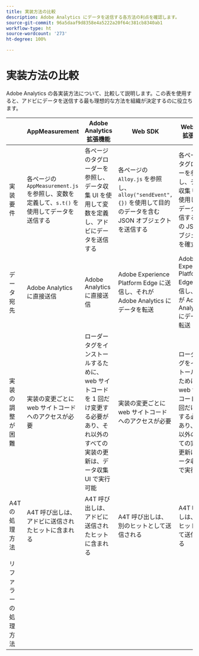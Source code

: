 ```yaml
---
title: 実装方法の比較
description: Adobe Analytics にデータを送信する各方法の利点を確認します。
source-git-commit: 96a5daaf9d8358e4a5222a20f64c381cb8340ab1
workflow-type: ht
source-wordcount: '273'
ht-degree: 100%

---
```


# 実装方法の比較

Adobe Analytics の各実装方法について、比較して説明します。この表を使用すると、アドビにデータを送信する最も理想的な方法を組織が決定するのに役立ちます。

|  | AppMeasurement | Adobe Analytics 拡張機能 | Web SDK | Web SDK 拡張機能 |
| --- | --- | --- | --- | --- |
| 実装要件 | 各ページの `AppMeasurement.js` を参照し、変数を定義して、`s.t()` を使用してデータを送信する | 各ページのタグローダーを参照し、データ収集 UI を使用して変数を定義し、アドビにデータを送信する | 各ページの `Alloy.js` を参照し、`alloy("sendEvent",{})` を使用して目的のデータを含む JSON オブジェクトを送信する | 各ページのタグローダーを参照し、データ収集 UI を使用して、データを送信するための JSON オブジェクトを確立する |
| データ宛先 | Adobe Analytics に直接送信 | Adobe Analytics に直接送信 | Adobe Experience Platform Edge に送信し、それが Adobe Analytics にデータを転送 | Adobe Experience Platform Edge に送信し、それが Adobe Analytics にデータを転送 |
| 実装の調整が困難 | 実装の変更ごとに web サイトコードへのアクセスが必要 | ローダータグをインストールするために、web サイトコードを 1 回だけ変更する必要があり、それ以外のすべての実装の更新は、データ収集 UI で実行可能 | 実装の変更ごとに web サイトコードへのアクセスが必要 | ローダータグをインストールするために、web サイトコードを 1 回だけ変更する必要があり、それ以外のすべての実装の更新は、データ収集 UI で実行可能 |
| A4T の処理方法 | A4T 呼び出しは、アドビに送信されたヒットに含まれる | A4T 呼び出しは、アドビに送信されたヒットに含まれる | A4T 呼び出しは、別のヒットとして送信される | A4T 呼び出しは、別のヒットとして送信される |
| リファラーの処理方法 |
